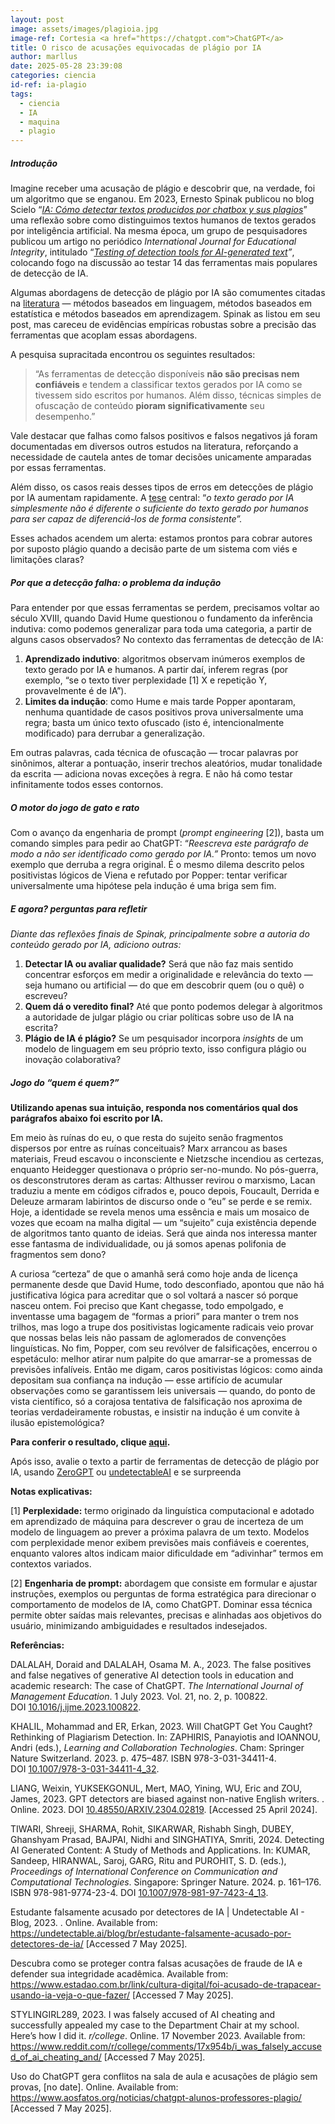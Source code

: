 ```yaml
---
layout: post
image: assets/images/plagioia.jpg
image-ref: Cortesia <a href="https://chatgpt.com">ChatGPT</a>
title: O risco de acusações equivocadas de plágio por IA
author: marllus
date: 2025-05-28 23:39:08
categories: ciencia
id-ref: ia-plagio
tags:
  - ciencia
  - IA
  - maquina
  - plagio
---
```

##### **Introdução**

Imagine receber uma acusação de plágio e descobrir que, na verdade, foi um algoritmo que se enganou. Em 2023, Ernesto Spinak publicou no blog Scielo “*[IA: Cómo detectar textos producidos por chatbox y sus plagios](https://blog.scielo.org/es/2023/11/17/ia-como-detectar-textos-producidos-por-chatbox-y-sus-plagios/)*”[](#sdendnote1sym) uma reflexão sobre como distinguimos textos humanos de textos gerados por inteligência artificial. Na mesma época, um grupo de pesquisadores publicou um artigo no periódico *International Journal for Educational Integrity*, intitulado “*[Testing of detection tools for AI-generated text](https://edintegrity.biomedcentral.com/articles/10.1007/s40979-023-00146-z)”*, colocando fogo na discussão ao testar 14 das ferramentas mais populares de detecção de IA.

Algumas abordagens de detecção de plágio por IA são comumentes citadas na [literatura](https://link.springer.com/chapter/10.1007/978-981-97-7423-4_13) — métodos baseados em linguagem, métodos baseados em estatística e métodos baseados em aprendizagem[](#sdendnote2sym). Spinak as listou em seu post, mas careceu de evidências empíricas robustas sobre a precisão das ferramentas que acoplam essas abordagens.

A pesquisa supracitada encontrou os seguintes resultados:

> “As ferramentas de detecção disponíveis **não são precisas nem confiáveis** e tendem a classificar textos gerados por IA como se tivessem sido escritos por humanos. Além disso, técnicas simples de ofuscação de conteúdo **pioram significativamente** seu desempenho.”[](#sdendnote3sym)

Vale destacar que falhas como falsos positivos e falsos negativos já foram documentadas em diversos outros estudos na literatura, reforçando a necessidade de cautela antes de tomar decisões unicamente amparadas por essas ferramentas.

Além disso, os casos reais desses tipos de erros em detecções de plágio por IA aumentam rapidamente. A [tese](https://www.mozillafoundation.org/pt-BR/blog/who-wrote-that-evaluating-tools-to-detect-ai-generated-text/) central: “*o texto gerado por IA simplesmente não é diferente o suficiente do texto gerado por humanos para ser capaz de diferenciá-los de forma consistente”*[](#sdendnote4sym)*.*

Esses achados acendem um alerta: estamos prontos para cobrar autores por suposto plágio quando a decisão parte de um sistema com viés e limitações claras?

##### **Por que a detecção falha: o problema da indução**

Para entender por que essas ferramentas se perdem, precisamos voltar ao século XVIII, quando David Hume questionou o fundamento da inferência indutiva: como podemos generalizar para toda uma categoria, a partir de alguns casos observados? No contexto das ferramentas de detecção de IA:

1. **Aprendizado indutivo**: algoritmos observam inúmeros exemplos de texto gerado por IA e humanos. A partir daí, inferem regras (por exemplo, “se o texto tiver perplexidade \[1][](#sdendnote5sym) X e repetição Y, provavelmente é de IA”).
2. **Limites da indução**: como Hume e mais tarde Popper apontaram, nenhuma quantidade de casos positivos prova universalmente uma regra; basta um único texto ofuscado (isto é, intencionalmente modificado) para derrubar a generalização.

Em outras palavras, cada técnica de ofuscação — trocar palavras por sinônimos, alterar a pontuação, inserir trechos aleatórios, mudar tonalidade da escrita — adiciona novas exceções à regra. E não há como testar infinitamente todos esses contornos.

##### **O motor do jogo de gato e rato**

Com o avanço da engenharia de prompt (*prompt engineering*[](#sdendnote6sym) \[2]), basta um comando simples para pedir ao ChatGPT: “*Reescreva este parágrafo de modo a não ser identificado como gerado por IA.”* Pronto: temos um novo exemplo que derruba a regra original. É o mesmo dilema descrito pelos positivistas lógicos de Viena e refutado por Popper: tentar verificar universalmente uma hipótese pela indução é uma briga sem fim.

##### **E agora? perguntas para refletir**

*Diante das reflexões finais de Spinak, principalmente sobre a autoria do conteúdo gerado por IA, adiciono outras:*

1. **Detectar IA ou avaliar qualidade?** Será que não faz mais sentido concentrar esforços em medir a originalidade e relevância do texto — seja humano ou artificial — do que em descobrir quem (ou o quê) o escreveu?
2. **Quem dá o veredito final?** Até que ponto podemos delegar à algoritmos a autoridade de julgar plágio ou criar políticas sobre uso de IA na escrita?
3. **Plágio de IA é plágio?** Se um pesquisador incorpora *insights* de um modelo de linguagem em seu próprio texto, isso configura plágio ou inovação colaborativa?

##### **Jogo do “quem é quem?”**

**Utilizando apenas sua intuição, responda nos comentários qual dos parágrafos abaixo foi escrito por IA.**

Em meio às ruínas do eu, o que resta do sujeito senão fragmentos dispersos por entre as ruínas conceituais? Marx arrancou as bases materiais, Freud escavou o inconsciente e Nietzsche incendiou as certezas, enquanto Heidegger questionava o próprio ser-no-mundo. No pós-guerra, os desconstrutores deram as cartas: Althusser revirou o marxismo, Lacan traduziu a mente em códigos cifrados e, pouco depois, Foucault, Derrida e Deleuze armaram labirintos de discurso onde o “eu” se perde e se remix. Hoje, a identidade se revela menos uma essência e mais um mosaico de vozes que ecoam na malha digital — um “sujeito” cuja existência depende de algoritmos tanto quanto de ideias. Será que ainda nos interessa manter esse fantasma de individualidade, ou já somos apenas polifonia de fragmentos sem dono?

A curiosa “certeza” de que o amanhã será como hoje anda de licença permanente desde que David Hume, todo desconfiado, apontou que não há justificativa lógica para acreditar que o sol voltará a nascer só porque nasceu ontem. Foi preciso que Kant chegasse, todo empolgado, e inventasse uma bagagem de “formas a priori” para manter o trem nos trilhos, mas logo a trupe dos positivistas logicamente radicais veio provar que nossas belas leis não passam de aglomerados de convenções linguísticas. No fim, Popper, com seu revólver de falsificações, encerrou o espetáculo: melhor atirar num palpite do que amarrar-se a promessas de previsões infalíveis. Então me digam, caros positivistas lógicos: como ainda depositam sua confiança na indução — esse artifício de acumular observações como se garantissem leis universais — quando, do ponto de vista científico, só a corajosa tentativa de falsificação nos aproxima de teorias verdadeiramente robustas, e insistir na indução é um convite à ilusão epistemológica?

**Para conferir o resultado, clique [aqui](https://chatgpt.com/share/681b6493-2334-8011-b802-950697d89a50).**

Após isso, avalie o texto a partir de ferramentas de detecção de plágio por IA, usando [ZeroGPT](https://www.zerogpt.com/) ou [undetectableAI](https://undetectable.ai/) e se surpreenda

**Notas explicativas:**

[](#sdendnote5anc)\[1] **Perplexidade:** termo originado da linguística computacional e adotado em aprendizado de máquina para descrever o grau de incerteza de um modelo de linguagem ao prever a próxima palavra de um texto. Modelos com perplexidade menor exibem previsões mais confiáveis e coerentes, enquanto valores altos indicam maior dificuldade em “adivinhar” termos em contextos variados.

[](#sdendnote6anc)\[2] **Engenharia de prompt:** abordagem que consiste em formular e ajustar instruções, exemplos ou perguntas de forma estratégica para direcionar o comportamento de modelos de IA, como ChatGPT. Dominar essa técnica permite obter saídas mais relevantes, precisas e alinhadas aos objetivos do usuário, minimizando ambiguidades e resultados indesejados.

**Referências:**

DALALAH, Doraid and DALALAH, Osama M. A., 2023. The false positives and false negatives of generative AI detection tools in education and academic research: The case of ChatGPT. *The International Journal of Management Education*. 1 July 2023. Vol. 21, no. 2, p. 100822. DOI [10.1016/j.ijme.2023.100822](https://doi.org/10.1016/j.ijme.2023.100822).

KHALIL, Mohammad and ER, Erkan, 2023. Will ChatGPT Get You Caught? Rethinking of Plagiarism Detection. In: ZAPHIRIS, Panayiotis and IOANNOU, Andri (eds.), *Learning and Collaboration Technologies*. Cham: Springer Nature Switzerland. 2023. p. 475–487. ISBN 978-3-031-34411-4. DOI [10.1007/978-3-031-34411-4_32](https://doi.org/10.1007/978-3-031-34411-4_32).

LIANG, Weixin, YUKSEKGONUL, Mert, MAO, Yining, WU, Eric and ZOU, James, 2023. GPT detectors are biased against non-native English writers. . Online. 2023. DOI [10.48550/ARXIV.2304.02819](https://doi.org/10.48550/ARXIV.2304.02819). \[Accessed 25 April 2024].

TIWARI, Shreeji, SHARMA, Rohit, SIKARWAR, Rishabh Singh, DUBEY, Ghanshyam Prasad, BAJPAI, Nidhi and SINGHATIYA, Smriti, 2024. Detecting AI Generated Content: A Study of Methods and Applications. In: KUMAR, Sandeep, HIRANWAL, Saroj, GARG, Ritu and PUROHIT, S. D. (eds.), *Proceedings of International Conference on Communication and Computational Technologies*. Singapore: Springer Nature. 2024. p. 161–176. ISBN 978-981-9774-23-4. DOI [10.1007/978-981-97-7423-4_13](https://doi.org/10.1007/978-981-97-7423-4_13).

Estudante falsamente acusado por detectores de IA | Undetectable AI - Blog, 2023. . Online. Available from: <https://undetectable.ai/blog/br/estudante-falsamente-acusado-por-detectores-de-ia/> \[Accessed 7 May 2025].

Descubra como se proteger contra falsas acusações de fraude de IA e defender sua integridade acadêmica. Available from: <https://www.estadao.com.br/link/cultura-digital/foi-acusado-de-trapacear-usando-ia-veja-o-que-fazer/> \[Accessed 7 May 2025].

STYLINGIRL289, 2023. I was falsely accused of AI cheating and successfully appealed my case to the Department Chair at my school. Here’s how I did it. *r/college*. Online. 17 November 2023. Available from: <https://www.reddit.com/r/college/comments/17x954b/i_was_falsely_accused_of_ai_cheating_and/> \[Accessed 7 May 2025].

Uso do ChatGPT gera conflitos na sala de aula e acusações de plágio sem provas, \[no date]. Online. Available from: <https://www.aosfatos.org/noticias/chatgpt-alunos-professores-plagio/> \[Accessed 7 May 2025].